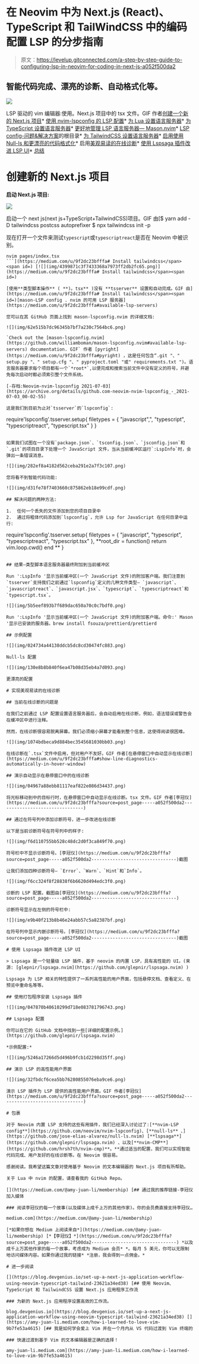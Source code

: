 # 在 Neovim 中为 Next.js (React)、TypeScript 和 TailWindCSS 中的编码配置 LSP 的分步指南

> 原文：<https://levelup.gitconnected.com/a-step-by-step-guide-to-configuring-lsp-in-neovim-for-coding-in-next-js-a052f500da2>

## 智能代码完成、漂亮的诊断、自动格式化等。

![](img/f2d1f9e426170c66eeaa9d116fde106d.png)

LSP 驱动的 vim 编辑器:使用。Next.js 项目中的 tsx 文件。GIF 作者[创建一个新的 Next.js 项目](https://medium.com/u/9f2dc23bfffa#cd27)*   [使用 nvim-lspconfig 的 LSP 配置](#429b)*   [为 Lua 设置语言服务器](#5a4b)*   [为 TypeScript 设置语言服务器](#5f44)*   [更好地管理 LSP 语言服务器— Mason.nvim](#fbd0)*   [LSP config-问题&解决方案](#8a1b)的根目录*   [为 TailwindCSS 设置语言服务器](#0915)*   [启用使用 Null-ls 和更漂亮的代码格式化](#502a)*   启用[美观易读的在线诊断](#5f0e)*   [使用 Lspsaga 插件改进 LSP UI](#a999)*   [总结](#7bd5)

# 创建新的 Next.js 项目

**启动 Next.js 项目:**

![](img/d60a5184ab9873523925ae3c39f9342c.png)

启动一个 next js(next js+TypeScript+TailwindCSS)项目。GIF 由[$ yarn add -D tailwindcss postcss autoprefixer
$ npx tailwindcss init -p

现在打开一个文件来测试`typescript`或`typescriptreact`是否在 Neovim 中被识别。

```
nvim pages/index.tsx
```](https://medium.com/u/9f2dc23bfffa# Install tailwindcss</span><span id=) [![](img/4399871c3f7433368a7973ff2db2fc65.png)](https://medium.com/u/9f2dc23bfffa# Install tailwindcss</span><span id=)

[使用**类型脚本操作** ( **)。tsx** )没有 **tsserver** 设置和自动完成。GIF 由](https://medium.com/u/9f2dc23bfffa# Install tailwindcss</span><span id=)[mason-LSP config . nvim 的可用 LSP 服务器](https://medium.com/u/9f2dc23bfffa#available-lsp-servers)

您可以在其 GitHub 页面上找到 mason-lspconfig.nvim 的详细文档:

![](img/62e515b7dc96345b7bf7a230c7564bc6.png)

`Check out the [mason-lspconfig.nvim](https://github.com/williamboman/mason-lspconfig.nvim#available-lsp-servers) documentation. GIF` 作者 [pyright](https://medium.com/u/9f2dc23bfffa#pyright) ，这是任何包含“.git "、" setup.py "、" setup.cfg "、" pyproject.toml "或" requirements.txt ")。语言服务器要求每个项目都有一个`*root*`,以便完成和搜索当前文件中没有定义的符号，并避免每次启动时都必须索引整个文件系统。

[-存档:Neovim-nvim-lspconfig 2021-07-03](https://archive.org/details/github.com-neovim-nvim-lspconfig_-_2021-07-03_00-02-55)

这是我们到目前为止对`tsserver`的`lspconfig`:

```
require'lspconfig'.tsserver.setup{
  filetypes = { "javascript",", "typescript", "typescriptreact", "typescript.tsx" }
}
```

如果我们试图在一个没有`package.json`、`tsconfig.json`、`jsconfig.json`和`.git`的项目目录下处理一个 JavaScript 文件，当从当前缓冲区运行`:LspInfo`时，会弹出一条错误消息。

![](img/282ef8a4182d562ceba291e2a7f3c107.png)

您将看不到智能代码功能:

![](img/d31fe78f7403660c875862eb18e99cdf.png)

## 解决问题的两种方法:

1.  任何一个丢失的文件添加到您的项目目录中
2.  通过将粗体代码添加到`lspconfig`，允许 Lsp for JavaScript 在任何目录中运行:

```
require'lspconfig'.tsserver.setup{
  filetypes = { "javascript", "typescript", "typescriptreact", "typescript.tsx" },
  **root_dir = function() return vim.loop.cwd() end ** 
}
```

## 结果—类型脚本语言服务器最终附加到当前缓冲区

Run ':LspInfo '显示当前缓冲区(一个 JavaScript 文件)的附加客户端。我们注意到`tsserver`支持我们之前通过`lspconfig`定义的几种文件类型— `javascript`、`javascriptreact`、`javascript.jsx`、`typescript`、`typescriptreact`和`typescript.tsx`。

![](img/5b5eef893b7f689dac650a70c0c7bdf0.png)

Run ':LspInfo '显示当前缓冲区(一个 JavaScript 文件)的附加客户端。命令:' Mason '显示已安装的服务器。brew install fsouza/prettierd/prettierd

## 示例配置

![](img/024734a44138ddcb5dc8cd30474fc883.png)

Null-ls 配置

![](img/130e8b8b840f6ea47b08d35eb4a7d093.png)

更漂亮的配置

# 实现美观易读的在线诊断

## 当前在线诊断的问题是

在我们之前通过 LSP 配置设置语言服务器后，会自动启用在线诊断，例如，语法错误或警告会在缓冲区中进行注释。

然而，在线诊断很容易脱离屏幕。我们必须缩小屏幕才能看到整个信息，这使得阅读很困难。

![](img/1074bdbeca9d884bec3545681030bb03.png)

在线诊断在`.tsx`文件中启用，但对用户不友好。GIF 作者[在悬停窗口中自动显示在线诊断](https://medium.com/u/9f2dc23bfffa#show-line-diagnostics-automatically-in-hover-window)

## 演示自动显示在悬停窗口中的在线诊断

![](img/04967a88ebb81117eaf822e086d34437.png)

将光标移动到中的目标行时，在悬停窗口中自动显示在线诊断。tsx 文件。GIF 作者[李冠仪](https://medium.com/u/9f2dc23bfffa?source=post_page-----a052f500da2--------------------------------)

## 通过在符号列中添加诊断符号，进一步改进在线诊断

以下是当前诊断符号在符号列中的样子:

![](img/f6d110755bb528c48dc2d0f3ca849f70.png)

符号栏中不显示诊断符号。[李冠仪](https://medium.com/u/9f2dc23bfffa?source=post_page-----a052f500da2--------------------------------)截图

让我们添加四种诊断符号— `Error`、`Warn`、`Hint`和`Info`。

![](img/f6cc324f8f28838f6b6620d494edc3f0.png)

诊断的 LSP 配置。截图由[李冠仪](https://medium.com/u/9f2dc23bfffa?source=post_page-----a052f500da2--------------------------------)

诊断符号显示在左侧的符号栏中:

![](img/e9b40f213b8b46e24abb57c5a82387bf.png)

在符号列中显示内嵌诊断符号。[李冠仪](https://medium.com/u/9f2dc23bfffa?source=post_page-----a052f500da2--------------------------------)截图

# 使用 Lspsaga 插件改进 LSP UI

> Lspsaga 是一个轻量级 LSP 插件，基于 neovim 的内置 LSP，具有高性能的 UI。(来源: [glepnir/lspsaga.nvim](https://github.com/glepnir/lspsaga.nvim) )

Lspsaga 为 LSP 相关的特性提供了一系列高性能的用户界面，包括悬停文档、查看定义、在预览中重命名等等。

## 使用打包程序安装 Lspsaga 插件

![](img/047870b40610299d718e083781796743.png)

## Lspsaga 配置

你可以在它的 GitHub 文档中找到一些[详细的配置示例。](https://github.com/glepnir/lspsaga.nvim)

*示例配置:*

![](img/5246a17266d5d496b9fcb1d2298d35ff.png)

## 演示 LSP 的高性能用户界面

![](img/32fbdcf6cea5bb76280855076eba9ce6.png)

演示 LSP 插件为 LSP 提供的高性能用户界面。GIF 作者[李冠仪](https://medium.com/u/9f2dc23bfffa?source=post_page-----a052f500da2--------------------------------)

# 包裹

对于 Neovim 内置 LSP 支持的这些有用插件，我们已经深入讨论过了:[**nvim-LSP config**](https://github.com/neovim/nvim-lspconfig)、[**null-ls** 、](https://github.com/jose-elias-alvarez/null-ls.nvim) [**lspsaga**](https://github.com/glepnir/lspsaga.nvim) 、以及[**nvim-CMP**](https://github.com/hrsh7th/nvim-cmp)**。**通过适当的配置，我们可以实现智能代码完成、用户友好的在线诊断等。在 Neovim 很容易。

感谢阅读。我希望这篇文章对使用基于 Neovim 的文本编辑器的 Next.js 项目有所帮助。

关于 Lua 中 nvim 的配置，请查看我的 GitHub Repo。

[](https://medium.com/@amy-juan-li/membership) [## 通过我的推荐链接-李冠仪加入媒体

### 阅读李冠仪的每一个故事(以及媒体上成千上万的其他作家)。你的会员费直接支持李冠仪…

medium.com](https://medium.com/@amy-juan-li/membership) 

[*如果你想在 Medium 上阅读来自*](https://medium.com/@amy-juan-li/membership) [*【李冠仪】*](https://medium.com/u/9f2dc23bfffa?source=post_page-----a052f500da2--------------------------------) *以及成千上万其他作家的每一个故事，考虑成为 Medium 会员* *。每月 5 美元，你可以无限制地访问媒体内容。如果你通过我的链接* *注册，我会得到一点佣金。*

# 进一步阅读

[](https://blog.devgenius.io/set-up-a-next-js-application-workflow-using-neovim-typescript-tailwind-23621a34ed38) [## 使用 Neovim、TypeScript 和 TailwindCSS 设置 Next.js 应用程序工作流

### 为新的 Next.js 应用程序设置高效的工作流。

blog.devgenius.io](https://blog.devgenius.io/set-up-a-next-js-application-workflow-using-neovim-typescript-tailwind-23621a34ed38) [](https://amy-juan-li.medium.com/how-i-learned-to-love-vim-9b7fe53a4615) [## 我是如何学会爱上 Vim 并在一个月内从 VS 代码过渡到 Vim 终端的

### 快速过渡到基于 Vim 的文本编辑器是正确的选择！

amy-juan-li.medium.com](https://amy-juan-li.medium.com/how-i-learned-to-love-vim-9b7fe53a4615)
